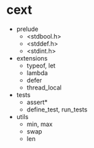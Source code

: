 # cext

- prelude
    - <stdbool.h>
    - <stddef.h>
    - <stdint.h>
- extensions
    - typeof, let
    - lambda
    - defer
    - thread_local
- tests
    - assert*
    - define_test, run_tests
- utils
    - min, max
    - swap
    - len
